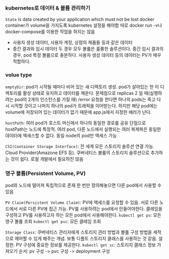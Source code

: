 ### kubernetes로 데이터 & 볼륨 관리하기

`State` is data created by your application which must not be lost
docker container가 volume을 가지도록 kubernetes 설정을 해야함
따로 docker run -v나 docker-compose를 이용한 작업을 하지는 않음
- 사용자 생성 데이터, 사용자 계정, 상점의 제품들 등과 같은 데이터
- 중간 결과와 임시 데이터
두 경우 모두 볼륨은 훌륭한 솔루션이다.
중간 임시 결과의 경우, pod 특정 볼륨으로 충분하다.
사용자 생성 데이터 등의 데이터는 PV가 매우 적합하다.
### volue type

`emptyDir`: pod가 시작될 때마다 비어 있는 새 디렉토리 생성. pod가 살아있는 한 이 디렉토리를 활성 상태로 유지하고 데이터를 채운다.
문제점으로 replicas 2 일 때(실행하려는 pod의 2개의 인스턴스를 가질 때) /error 요청을 한다면 하나의 pods는 죽고 다시 시작할 것이고 나머지 하나의 pod가 트래픽을 이어받는다.
하지만 해당 pod에는 volume에 저장되어 있는 데이터가 없기 때문에 app.js에서 지정한 에러가 난다.

`hostPath`: 여러 pod가 호스트 머신에서 하나의 동일한 경로를 공유
단점으로
hostPath는 노드에 특정적. 여러 pod, 다른 노드에서 실행되는 여러 복제복은 동일한 데이터에 액세스할 수 없다. 동일 node의 pod만 액세스 가능

`CSI(Container Storage Interface)`: 전 세계 모든 스토리지 솔루션 연결 가능. Cloud Provider(Amazone EFS 등). 쿠버네티스 볼륨의 스토리지 솔루션으로 추가하는 것이 쉽다.
로컬 개발에서 필요하진 않음

### 영구 볼륨(Persistent Volume, PV)

pod와 노드에 떨어져 독립적으로 존재
한 번만 정의해놓으면 다른 pod에서 사용할 수 있음

`PV Claim(Persistent Volume Claim)`: PV에 액세스를 요청할 수 있음. 서로 다른 노드에서 서로 다른 PV에 접근 가능.
PV를 사용하려는 pod에서 만들어야한다.
클레임을 구성하고 PV를 사용하고자 하는 모든 pod에서 사용해야한다.
`kubectl get pv`: 모든 영구 볼륨 조회
`kubectl get pvc`: 모든 클레임 조회

`Storage Class`: 쿠버네티스 관리자에게 스토리지 관리 방법과 볼륨 구성 방법을 세적으로 제어할 수 있게 해주는 개념. 보통 디폴트 스토리지 클래스를 사용하는 것 같음.
설정한. PV 구성에 중요한 정보를 제공한다.
`kubectl get sc`: 스토리지 클래스 정보 가져오기
순서: pv 구성 -> pvc 구성 -> deployment 구성
